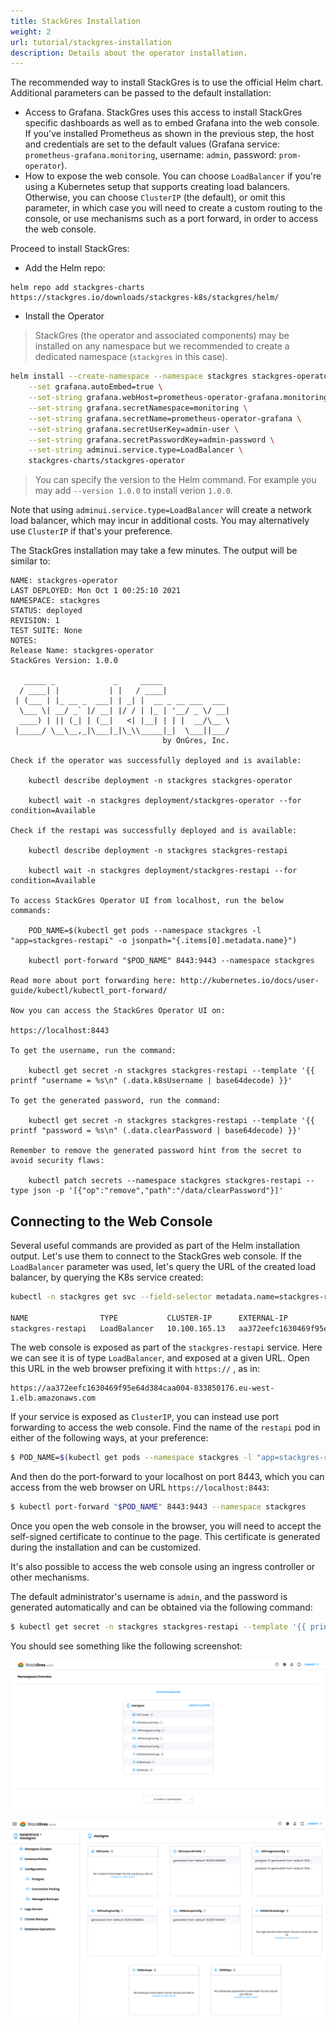 ```yaml
---
title: StackGres Installation
weight: 2
url: tutorial/stackgres-installation
description: Details about the operator installation.
---
```


The recommended way to install StackGres is to use the official Helm chart. Additional parameters can be passed to the default installation:
* Access to Grafana. StackGres uses this access to install StackGres specific dashboards as well as to embed Grafana into the web console. If you've installed Prometheus as shown in the previous step, the host and credentials are set to the default values (Grafana service: `prometheus-grafana.monitoring`, username: `admin`, password: `prom-operator`).
* How to expose the web console. You can choose `LoadBalancer` if you're using a Kubernetes setup that supports creating load balancers. Otherwise, you can choose `ClusterIP` (the default), or omit this parameter, in which case you will need to create a custom routing to the console, or use mechanisms such as a port forward, in order to access the web console.

Proceed to install StackGres:

- Add the Helm repo:

```
helm repo add stackgres-charts https://stackgres.io/downloads/stackgres-k8s/stackgres/helm/
```

- Install the Operator

> StackGres (the operator and associated components) may be installed on any namespace but we recommended to create a dedicated namespace (`stackgres` in this case).

```bash
helm install --create-namespace --namespace stackgres stackgres-operator \
    --set grafana.autoEmbed=true \
    --set-string grafana.webHost=prometheus-operator-grafana.monitoring \
    --set-string grafana.secretNamespace=monitoring \
    --set-string grafana.secretName=prometheus-operator-grafana \
    --set-string grafana.secretUserKey=admin-user \
    --set-string grafana.secretPasswordKey=admin-password \
    --set-string adminui.service.type=LoadBalancer \
    stackgres-charts/stackgres-operator
```
> You can specify the version to the Helm command. For example you may add `--version 1.0.0` to install verion `1.0.0`.

Note that using `adminui.service.type=LoadBalancer` will create a network load balancer, which may incur in additional costs. You may alternatively use `ClusterIP` if that's your preference.

The StackGres installation may take a few minutes. The output will be similar to:

```plain
NAME: stackgres-operator
LAST DEPLOYED: Mon Oct 1 00:25:10 2021
NAMESPACE: stackgres
STATUS: deployed
REVISION: 1
TEST SUITE: None
NOTES:
Release Name: stackgres-operator
StackGres Version: 1.0.0

   _____ _             _     _____
  / ____| |           | |   / ____|
 | (___ | |_ __ _  ___| | _| |  __ _ __ ___  ___
  \___ \| __/ _` |/ __| |/ / | |_ | '__/ _ \/ __|
  ____) | || (_| | (__|   <| |__| | | |  __/\__ \
 |_____/ \__\__,_|\___|_|\_\\_____|_|  \___||___/
                                  by OnGres, Inc.

Check if the operator was successfully deployed and is available:

    kubectl describe deployment -n stackgres stackgres-operator

    kubectl wait -n stackgres deployment/stackgres-operator --for condition=Available

Check if the restapi was successfully deployed and is available:

    kubectl describe deployment -n stackgres stackgres-restapi

    kubectl wait -n stackgres deployment/stackgres-restapi --for condition=Available

To access StackGres Operator UI from localhost, run the below commands:

    POD_NAME=$(kubectl get pods --namespace stackgres -l "app=stackgres-restapi" -o jsonpath="{.items[0].metadata.name}")

    kubectl port-forward "$POD_NAME" 8443:9443 --namespace stackgres

Read more about port forwarding here: http://kubernetes.io/docs/user-guide/kubectl/kubectl_port-forward/

Now you can access the StackGres Operator UI on:

https://localhost:8443

To get the username, run the command:

    kubectl get secret -n stackgres stackgres-restapi --template '{{ printf "username = %s\n" (.data.k8sUsername | base64decode) }}'

To get the generated password, run the command:

    kubectl get secret -n stackgres stackgres-restapi --template '{{ printf "password = %s\n" (.data.clearPassword | base64decode) }}'

Remember to remove the generated password hint from the secret to avoid security flaws:

    kubectl patch secrets --namespace stackgres stackgres-restapi --type json -p '[{"op":"remove","path":"/data/clearPassword"}]'
```

## Connecting to the Web Console

Several useful commands are provided as part of the Helm installation output. Let's use them to connect to the StackGres
web console. If the `LoadBalancer` parameter was used, let's query the URL of the created load balancer, by querying the
K8s service created:

```bash
kubectl -n stackgres get svc --field-selector metadata.name=stackgres-restapi

NAME                TYPE           CLUSTER-IP      EXTERNAL-IP                                                              PORT(S)         AGE
stackgres-restapi   LoadBalancer   10.100.165.13   aa372eefc1630469f95e64d384caa004-833850176.eu-west-1.elb.amazonaws.com   443:32194/TCP   47m
```

The web console is exposed as part of the `stackgres-restapi` service. Here we can see it is of type `LoadBalancer`, and exposed at a given URL. Open this URL in the web browser prefixing it with `https://` , as in:

```
https://aa372eefc1630469f95e64d384caa004-833850176.eu-west-1.elb.amazonaws.com
```

If your service is exposed as `ClusterIP`, you can instead use port forwarding to access the web console. Find the name of the `restapi` pod in either of the following ways, at your preference:

```bash
$ POD_NAME=$(kubectl get pods --namespace stackgres -l "app=stackgres-restapi" -o jsonpath="{.items[0].metadata.name}")
```

And then do the port-forward to your localhost on port 8443, which you can access from the web browser on URL `https://localhost:8443`:

```bash
$ kubectl port-forward "$POD_NAME" 8443:9443 --namespace stackgres
```
Once you open the web console in the browser, you will need to accept the self-signed certificate to continue to the page. This certificate is generated during the installation and can be customized.

It's also possible to access the web console using an ingress controller or other mechanisms.

The default administrator's username is `admin`, and the password is generated automatically and can be obtained via the following command:

```bash
$ kubectl get secret -n stackgres stackgres-restapi --template '{{ printf "%s\n" (.data.clearPassword | base64decode) }}'
```

You should see something like the following screenshot:

![StackGres Web Console](web-console-1.png)

![StackGres Web Console](web-console-2.png)
